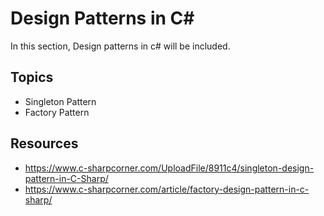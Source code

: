 # Design Patterns in C#

In this section, Design patterns in c# will be included.

## Topics

-   Singleton Pattern
-   Factory Pattern

## Resources

-   https://www.c-sharpcorner.com/UploadFile/8911c4/singleton-design-pattern-in-C-Sharp/
-   https://www.c-sharpcorner.com/article/factory-design-pattern-in-c-sharp/
